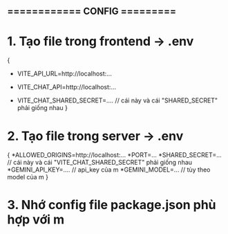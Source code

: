 ## ============ CONFIG =========
# 1. Tạo file trong frontend -> .env 
{
* VITE_API_URL=http://localhost:...

* VITE_CHAT_API=http://localhost:...
* VITE_CHAT_SHARED_SECRET=....              // cái này và cái "SHARED_SECRET" phải giống nhau
}

# 2. Tạo file trong server -> .env
{
*ALLOWED_ORIGINS=http://localhost:...
*PORT=...
*SHARED_SECRET=...                        // cái này và cái "VITE_CHAT_SHARED_SECRET" phải giống nhau
*GEMINI_API_KEY=....                      // api_key của m
*GEMINI_MODEL=...                         // tùy theo model của m
}

# 3. Nhớ config file package.json phù hợp với m
